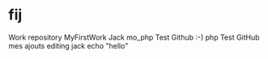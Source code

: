 # fij
Work repository
 MyFirstWork
Jack
 mo_php
Test Github :-)
php
Test GitHub
mes ajouts
editing jack
echo "hello"


